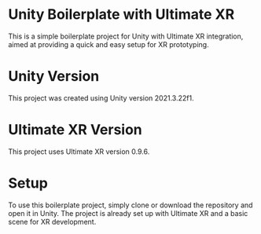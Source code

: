 # Unity Boilerplate with Ultimate XR
This is a simple boilerplate project for Unity with Ultimate XR integration, aimed at providing a quick and easy setup for XR prototyping.

# Unity Version
This project was created using Unity version 2021.3.22f1.

# Ultimate XR Version
This project uses Ultimate XR version 0.9.6.

# Setup
To use this boilerplate project, simply clone or download the repository and open it in Unity. The project is already set up with Ultimate XR and a basic scene for XR development.